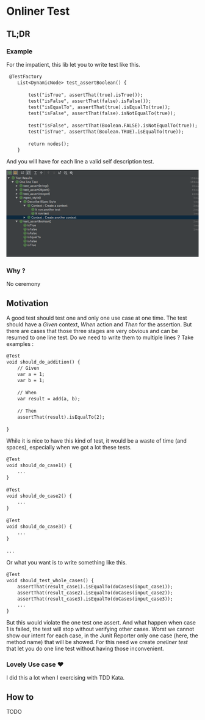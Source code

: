# Onliner Test

## TL;DR

### Example

For the impatient, this lib let you to write test like this.
```
 @TestFactory
    List<DynamicNode> test_assertBoolean() {

        test("isTrue", assertThat(true).isTrue());
        test("isFalse", assertThat(false).isFalse());
        test("isEqualTo", assertThat(true).isEqualTo(true));
        test("isFalse", assertThat(false).isNotEqualTo(true));

        test("isFalse", assertThat(Boolean.FALSE).isNotEqualTo(true));
        test("isTrue", assertThat(Boolean.TRUE).isEqualTo(true));

        return nodes();
    }
```

And you will have for each line a valid self description test.

![Example](/doc/images/oneliner-result.png)

### Why ?

No ceremony

## Motivation
A good test should test one and only one use case at one time.
The test should have a _Given_ context, _When_ action and _Then_ for the assertion.
But there are cases that those three stages are very obvious and can be resumed to one line test.
Do we need to write them to multiple lines ?
Take examples :

```
@Test
void should_do_addition() {
    // Given
    var a = 1;
    var b = 1;
    
    // When 
    var result = add(a, b);
    
    // Then
    assertThat(result).isEqualTo(2);
  
}

```

While it is nice to have this kind of test, it would be a waste of time (and spaces), especially when we got a lot these tests.
 
```
@Test
void should_do_case1() {
    ...
}

@Test
void should_do_case2() {
    ...
}

@Test
void should_do_case3() {
    ...
}

...

```
Or what you want is to write something like this.
```
@Test
void should_test_whole_cases() {
    assertThat(result_case1).isEqualTo(doCases(input_case1));   
    assertThat(result_case2).isEqualTo(doCases(input_case2));   
    assertThat(result_case3).isEqualTo(doCases(input_case3));
    ...   
}

```
But this would violate the one test one assert.
And what happen when case 1 is failed, the test will stop without verifying other cases.
Worst we cannot show our intent for each case, in the Junit Reporter only one case (here, the method name) that will be showed.
For this need we create *oneliner test* that let you do one line test without having those inconvenient.

### Lovely Use case ♥

I did this a lot when I exercising with TDD Kata.

## How to

TODO